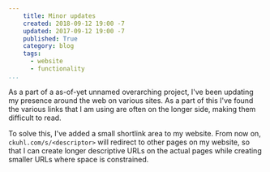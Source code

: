 ```yaml
---
    title: Minor updates
    created: 2018-09-12 19:00 -7
    updated: 2017-09-12 19:00 -7
    published: True
    category: blog
    tags:
      - website
      - functionality
...
```


As a part of a as-of-yet unnamed overarching project, I've been updating my
presence around the web on various sites. As a part of this I've found the
various links that I am using are often on the longer side, making them difficult to read.

To solve this, I've added a small shortlink area to my website. From now on,
`ckuhl.com/s/<descriptor>` will redirect to other pages on my website, so that
I can create longer descriptive URLs on the actual pages while creating smaller
URLs where space is constrained.

